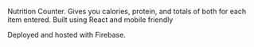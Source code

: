 Nutrition Counter. Gives you calories, protein, and totals of both for each item entered. Built using React and mobile friendly

Deployed and hosted with Firebase.
